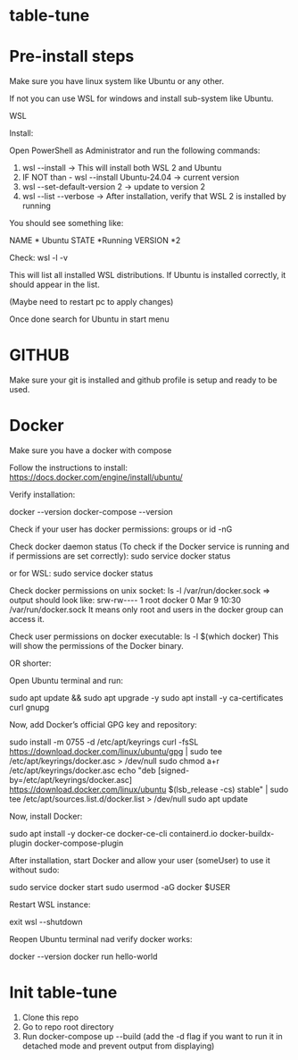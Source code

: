 # table-tune

# Pre-install steps
Make sure you have linux system like Ubuntu or any other.

If not you can use WSL for windows and install sub-system like Ubuntu.

WSL

Install:

Open PowerShell as Administrator and run the following commands:

1. wsl --install -> This will install both WSL 2 and Ubuntu
2. IF NOT than - wsl --install Ubuntu-24.04 -> current version
3. wsl --set-default-version 2 -> update to version 2
4. wsl --list --verbose -> After installation, verify that WSL 2 is installed by running

You should see something like:

NAME * Ubuntu
STATE *Running
VERSION *2

Check: wsl -l -v

This will list all installed WSL distributions. If Ubuntu is installed correctly, it should appear in the list.

(Maybe need to restart pc to apply changes)

Once done search for Ubuntu in start menu

# GITHUB
Make sure your git is installed and github profile is setup and ready to be used.

# Docker

Make sure you have a docker with compose

Follow the instructions to install:
    https://docs.docker.com/engine/install/ubuntu/

Verify installation:

docker --version
docker-compose --version

Check if your user has docker permissions:
groups or id -nG

Check docker daemon status (To check if the Docker service is running and if permissions are set correctly):
sudo service docker status

or for WSL:
sudo service docker status

Check docker permissions on unix socket:
ls -l /var/run/docker.sock => output should look like: srw-rw---- 1 root docker 0 Mar 9 10:30 /var/run/docker.sock
It means only root and users in the docker group can access it.

Check user permissions on docker executable:
ls -l $(which docker)
This will show the permissions of the Docker binary.

OR shorter:

Open Ubuntu terminal and run:

sudo apt update && sudo apt upgrade -y
sudo apt install -y ca-certificates curl gnupg

Now, add Docker’s official GPG key and repository:

sudo install -m 0755 -d /etc/apt/keyrings
curl -fsSL https://download.docker.com/linux/ubuntu/gpg | sudo tee /etc/apt/keyrings/docker.asc > /dev/null
sudo chmod a+r /etc/apt/keyrings/docker.asc
echo "deb [signed-by=/etc/apt/keyrings/docker.asc] https://download.docker.com/linux/ubuntu $(lsb_release -cs) stable" | sudo tee /etc/apt/sources.list.d/docker.list > /dev/null
sudo apt update

Now, install Docker:

sudo apt install -y docker-ce docker-ce-cli containerd.io docker-buildx-plugin docker-compose-plugin

After installation, start Docker and allow your user (someUser) to use it without sudo:

sudo service docker start
sudo usermod -aG docker $USER

Restart WSL instance:

exit
wsl --shutdown

Reopen Ubuntu terminal nad verify docker works:

docker --version
docker run hello-world

# Init table-tune

1. Clone this repo
2. Go to repo root directory
3. Run docker-compose up --build (add the -d flag if you want to run it in detached mode and prevent output from displaying)